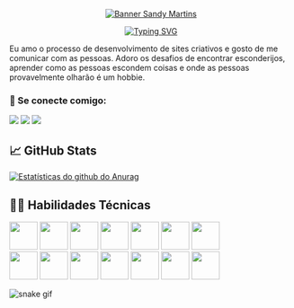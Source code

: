 <p align="center">
<a href="https://www.linkedin.com/in/sandy-martins-10aa82168/" target="_blanck" rel="noreferrer"> <img src="https://user-images.githubusercontent.com/52469840/189486843-0de12e52-bbd7-4e9a-bd23-457e8c08d0a8.png" alt="Banner Sandy Martins"></a></p>

<p align="center">
<a href="https://git.io/typing-svg"><img src="https://readme-typing-svg.herokuapp.com?font=Special+Elite&size=30&duration=3000&pause=500&color=FFFCEC&background=F82470E1&center=true&vCenter=true&width=1000&lines=Ol%C3%A1%2C+eu+sou+a+Sandy+%F0%9F%91%8B;Desenvolvedora+FullStack+Java+Jr.%F0%9F%91%A9%F0%9F%8F%BB%E2%80%8D%F0%9F%92%BB;Designer+%F0%9F%8E%A8" alt="Typing SVG" /></a>

Eu amo o processo de desenvolvimento de sites criativos e gosto de me comunicar com as pessoas. 
Adoro os desafios de encontrar esconderijos, aprender como as pessoas escondem coisas e onde as pessoas provavelmente olharão é um hobbie. 

### 🤝 Se conecte comigo:
 <div> 
  <a href="https://www.linkedin.com/in/sandy-martins-10aa82168/"_blank"><img src="https://img.shields.io/badge/-LinkedIn-%230077B5?style=for-the-badge&logo=linkedin&logoColor=white" target="_blank"></a>  
 <a href="https://discord.gg/FXdKhxvN" target="_blank"><img src="https://img.shields.io/badge/Discord-7289DA?style=for-the-badge&logo=discord&logoColor=white" target="_blank"></a> 
  <a href = "mailto:sandycris.luar@gmail.com"><img src="https://img.shields.io/badge/-Gmail-%23333?style=for-the-badge&logo=gmail&logoColor=white" target="_blank"></a>
</div>

## 📈 GitHub Stats 
[![Estatísticas do github do Anurag](https://github-readme-stats.vercel.app/api?username=sandymartins&show_icons=true&theme=highcontrast)](https://github.com/sandymartins)

## 👨‍💻 Habilidades Técnicas
<div>
<img src="https://cdn.jsdelivr.net/gh/devicons/devicon/icons/html5/html5-original.svg"  width=50/>
<img src="https://cdn.jsdelivr.net/gh/devicons/devicon/icons/java/java-original-wordmark.svg"  width=50/>
<img src="https://cdn.jsdelivr.net/gh/devicons/devicon/icons/mysql/mysql-original-wordmark.svg"  width=50/> 
<img src="https://cdn.jsdelivr.net/gh/devicons/devicon/icons/jquery/jquery-original-wordmark.svg"  width=50/>                                                 
<img src="https://cdn.jsdelivr.net/gh/devicons/devicon/icons/spring/spring-original-wordmark.svg"  width=50/>
<img src="https://cdn.jsdelivr.net/gh/devicons/devicon/icons/oracle/oracle-original.svg"  width=50/>
<img src="https://cdn.jsdelivr.net/gh/devicons/devicon/icons/git/git-original.svg" width=50/>    
</br>
<img src="https://cdn.jsdelivr.net/gh/devicons/devicon/icons/css3/css3-original.svg"  width=50/>
<img src="https://cdn.jsdelivr.net/gh/devicons/devicon/icons/javascript/javascript-original.svg"  width=50/>
<img src="https://cdn.jsdelivr.net/gh/devicons/devicon/icons/react/react-original-wordmark.svg"  width=50/>
<img src="https://cdn.jsdelivr.net/gh/devicons/devicon/icons/bootstrap/bootstrap-plain-wordmark.svg"  width=50/>
<img src="https://cdn.jsdelivr.net/gh/devicons/devicon/icons/visualstudio/visualstudio-plain.svg" width=50/>
<img src="https://cdn.jsdelivr.net/gh/devicons/devicon/icons/illustrator/illustrator-line.svg"  width=50/>
<img src="https://cdn.jsdelivr.net/gh/devicons/devicon/icons/photoshop/photoshop-plain.svg"  width=50/>                                                       
</div>
                                                                                                      
![snake gif](https://github.com/sandymartins/sandymartins/blob/output/github-contribution-grid-snake.svg)
